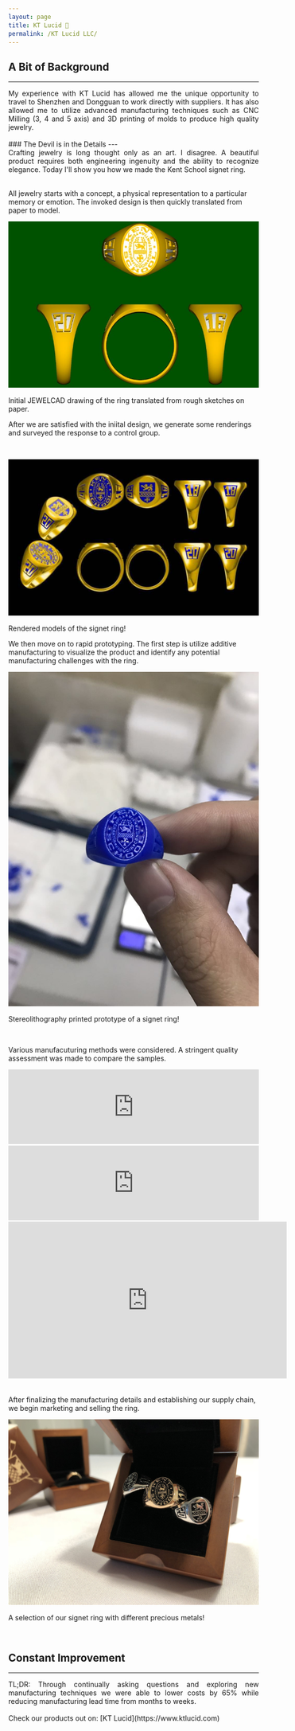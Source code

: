 ```yaml
---
layout: page
title: KT Lucid 💍
permalink: /KT Lucid LLC/
---
```

## A Bit of Background
---
<div align="justify"> My experience with KT Lucid has allowed me the unique opportunity to travel to Shenzhen and
  Dongguan to work directly with suppliers. It has also allowed me to utilize advanced manufacturing techniques such as CNC Milling (3, 4 and 5 axis) and
  3D printing of molds to produce high quality jewelry.</div>

<br />
### The Devil is in the Details
---
<div align="justify"> Crafting jewelry is long thought only as an art. I disagree. A beautiful product
requires both engineering ingenuity and the ability to recognize elegance. Today I'll show you how
we made the Kent School signet ring.</div>
<br />

All jewelry starts with a concept, a physical representation to a particular memory or emotion.
The invoked design is then quickly translated from paper to model.

<p align="center">
  <img width="auto" height="auto" src="/assets/photo7.jpg">
    <figcaption>Initial JEWELCAD drawing of the ring translated from rough sketches on paper.</figcaption>
</p>

After we are satisfied with the iniital design, we generate some renderings and surveyed the response to a control group.

<br />
<p align="center">
  <img width="auto" height="auto" src="/assets/photo10.PNG">
    <figcaption>Rendered models of the signet ring!</figcaption>
</p>

We then move on to rapid prototyping. The first step is utilize additive manufacturing to visualize the product and identify
any potential manufacturing challenges with the ring.
<br />

<p align="center">
  <img width="auto" height="auto" src="/assets/photo5.JPG">
    <figcaption>Stereolithography printed prototype of a signet ring!</figcaption>
</p>

<br />

Various manufacuturing methods were considered. A stringent quality assessment was made to compare the samples.
<iframe src="https://masteranson.github.io/jekyll-slideshow/slides/my-pics3.html" width="100%" style="border: none;" onload="resizeIframe(this)"></iframe>

<iframe class="slideshow-iframe" src="https://masteranson.github.io/jekyll-slideshow/slides/my-pics3.html"
style="width:100%" frameborder="0" scrolling="no" onload="resizeIframe(this)"></iframe>

<center><iframe width="560" height="315" src="https://www.youtube.com/embed/blsFVIm3GC4" frameborder="0" allow="accelerometer; autoplay; encrypted-media; gyroscope; picture-in-picture" allowfullscreen></iframe></center>
<br />

After finalizing the manufacturing details and establishing our supply chain, we begin marketing and selling the ring.
<p align="center">
  <img width="auto" height="auto" src="/assets/photo8.jpeg">
    <figcaption>A selection of our signet ring with different precious metals!</figcaption>
</p>

<br />

## Constant Improvement
---
<div align="justify"> TL;DR: Through continually asking questions and exploring new manufacturing techniques
  we were able to lower costs by 65% while reducing manufacturing lead time from months to weeks. </div>

<br />
Check our products out on: [KT Lucid](https://www.ktlucid.com)
